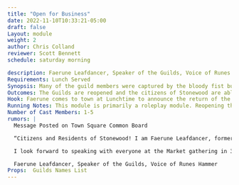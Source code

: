 ```yaml
---
title: "Open for Business"
date: 2022-11-10T10:33:21-05:00
draft: false
Layout: module
weight: 2
author: Chris Colland
reviewer: Scott Bennett
schedule: saturday morning

description: Faerune Leafdancer, Speaker of the Guilds, Voice of Runes Hammer has come to town to announce the reopening of the Guilds of Stonewood! In addition, there have been some additional guilds open to increase trade and prosperity across Stonewood and the greater Elysia during these trying times.
Requirements: Lunch Served
Synopsis: Many of the guild members were captured by the bloody fist but they are free now. Faerune Leafdancer goes over how the newly revised Guild structure will work in Stonewood. All of the new and existing guildmasters of Stonewood name are read. New guilds are established. A huge thank you to the Adventurers for bolstering the spirits of the citizens to spring those who were willing to fight to action in aiding Balor and Magnus to recover the missing Guildmasters. Also the Mausoleum of Fallen Heroes is to be opened as a training ground filled with foes from Stonewood past battles, rumor is a great treasure awaits those who can conquer the final level in one attempt this is detailed in the module "Unlucky 13".
Outcomes: The Guilds are reopened and the citizens of Stonewood are able to financial recover from the attacks of the Bloody Fist. Also the Adventurers will be able to access Guild supplies and workshops now
Hook: Faerune comes to town at Lunchtime to announce the return of the Guilds and gathers all in attendance.
Running Notes: This module is primarily a roleplay module. Reopening the Guilds allows the players to interact with them and production to be sold/traded for/requested/scrolls to be rented in Stonewood since this will be a major city in the plotline for years to come in Woodhaven. New guilds have been added to Stonewood to expand them as a trade city and line them up with Elysia more to make it more uniform when the Elysia wide guild system and guild passes come around allowing workshop access. Some of the local NPC guilds will remain NPC ran and controlled but the new and expanded guilds can change over time
Number of Cast Members: 1-5
rumors: |
  Message Posted on Town Square Common Board

  “Citizens and Residents of Stonewood! I am Faerune Leafdancer, formerly of the Stonewood military in my younger days and some of you may know me from my work locally with trade and mercantile. I would like to announce that all Guildmasters that the Bloody Fist had taken from Stonewood have been safely recovered, healed to full health, checked for enslavements, and had their spirits examined to make sure they can return to their duties. In brief, the Guilds of Stonewood will be fully reopened at Noon of this Markets gathering! I will be present to read the list of Guildmasters of the previously established guilds and the newly formed guilds so that we may expand our business ventures as proud Stonewood Dwarves!”

  I look forward to speaking with everyone at the Market gathering in 3 weeks,

  Faerune Leafdancer, Speaker of the Guilds, Voice of Runes Hammer 
Props:  Guilds Names List
---
```




